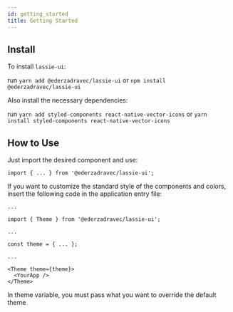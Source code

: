 ```yaml
---
id: getting_started
title: Getting Started
---
```


## Install

To install `lassie-ui`:

run `yarn add @ederzadravec/lassie-ui` or `npm install @ederzadravec/lassie-ui`

Also install the necessary dependencies:

run `yarn add styled-components react-native-vector-icons` or `yarn install styled-components react-native-vector-icons`

## How to Use

Just import the desired component and use:

`import { ... } from '@ederzadravec/lassie-ui';`

If you want to customize the standard style of the components and colors, insert the following code in the application entry file:

```
...

import { Theme } from '@ederzadravec/lassie-ui';

...

const theme = { ... };

...

<Theme theme={theme}>
  <YourApp />
</Theme>
```

In theme variable, you must pass what you want to override the default theme

